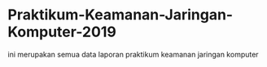 # Praktikum-Keamanan-Jaringan-Komputer-2019
ini  merupakan semua data laporan praktikum keamanan jaringan komputer 
